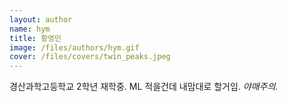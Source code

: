 ```yaml
---
layout: author
name: hym
title: 황영민
image: /files/authors/hym.gif
cover: /files/covers/twin_peaks.jpeg
---
```


경산과학고등학교 2학년 재학중.
ML 적을건데 내맘대로 할거임.
*야매주의.*